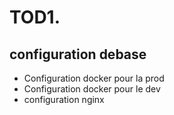 # TOD1. 

## configuration debase

* Configuration docker pour la prod
* Configuration docker pour le dev
* configuration nginx
